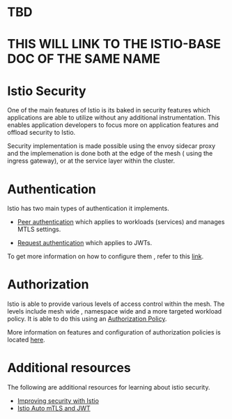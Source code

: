 # TBD
# THIS WILL LINK TO THE ISTIO-BASE DOC OF THE SAME NAME



# Istio Security 

One of the main features of Istio is its baked in security features which applications are able to utilize without any additional instrumentation. This enables application developers to focus more on application features and offload security to Istio.  

Security implementation is made possible using the envoy sidecar proxy and the implemenation is done both at the edge of the mesh ( using the ingress gateway), or at the service layer within the cluster. 

# Authentication 

Istio has two main types of authentication it implements. 
* [Peer authentication](https://istio.io/latest/docs/concepts/security/#peer-authentication) which applies to workloads (services)  and manages MTLS settings.
  

* [Request authentication](https://istio.io/latest/docs/concepts/security/#request-authentication) which applies to JWTs. 

To get more information on how to configure them , refer to this [link](https://istio.io/latest/docs/tasks/security/authentication/authn-policy/).

# Authorization 
 Istio is able to provide various levels of access control within the mesh. The levels include mesh wide , namespace wide and a more targeted workload policy. It is able to do this using an [Authorization Policy](https://istio.io/latest/docs/reference/config/security/authorization-policy/). 

 More information on features and configuration of authorization policies is located [here](https://istio.io/latest/docs/tasks/security/authorization/). 


# Additional resources

The following are additional resources for learning about istio security. 

* [Improving security with Istio](https://www.youtube.com/watch?v=E0h1rS2D86k)
* [Istio Auto mTLS and JWT](https://www.youtube.com/watch?v=7_O58efytvM&t=422s)
